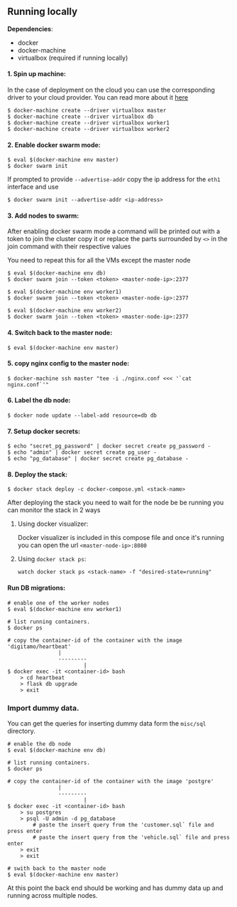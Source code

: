 
## Running locally

**Dependencies**:

- docker
- docker-machine
- virtualbox (required if running locally)


#### 1. Spin up machine:

In the case of deployment on the cloud you can use the corresponding driver to your cloud provider. You can read more about 
it [here](https://docs.docker.com/machine/drivers/) 

```
$ docker-machine create --driver virtualbox master
$ docker-machine create --driver virtualbox db
$ docker-machine create --driver virtualbox worker1
$ docker-machine create --driver virtualbox worker2
```


#### 2. Enable docker swarm mode:

```
$ eval $(docker-machine env master)
$ docker swarm init
```

If prompted to provide `--advertise-addr` copy the ip address for the `eth1` interface and use

```
$ docker swarm init --advertise-addr <ip-address>
``` 

#### 3. Add nodes to swarm:

After enabling docker swarm mode a command will be printed out with a token to join the cluster copy it or replace the 
parts surrounded by `<>` in the join command with their respective values

You need to repeat this for all the VMs except the master node 
```
$ eval $(docker-machine env db)
$ docker swarm join --token <token> <master-node-ip>:2377

$ eval $(docker-machine env worker1)
$ docker swarm join --token <token> <master-node-ip>:2377

$ eval $(docker-machine env worker2)
$ docker swarm join --token <token> <master-node-ip>:2377
```

#### 4. Switch back to the master node:

```
$ eval $(docker-machine env master)
```

#### 5. copy nginx config to the master node:

```
$ docker-machine ssh master "tee -i ./nginx.conf <<< '`cat nginx.conf`'"
```


#### 6. Label the db node:

```
$ docker node update --label-add resource=db db
```


#### 7. Setup docker secrets:

```
$ echo "secret_pg_password" | docker secret create pg_password -
$ echo "admin" | docker secret create pg_user -
$ echo "pg_database" | docker secret create pg_database -
```

#### 8. Deploy the stack:

```
$ docker stack deploy -c docker-compose.yml <stack-name>
```

After deploying the stack you need to wait for the node be be running you can monitor the stack in 2 ways
    
   1. Using docker visualizer:
        
        Docker visualizer is included in this compose file and once it's running you can open the url `<master-node-ip>:8080`
   2. Using `docker stack ps`:
   
        `watch docker stack ps <stack-name> -f "desired-state=running"`   
  

#### Run DB migrations:
```
# enable one of the worker nodes
$ eval $(docker-machine env worker1)

# list running containers.
$ docker ps

# copy the container-id of the container with the image 'digitamo/heartbeat'
                |
                ---------
                        |
$ docker exec -it <container-id> bash
    > cd heartbeat
    > flask db upgrade
    > exit
```

### Import dummy data.

You can get the queries for inserting dummy data form the `misc/sql` directory.

```
# enable the db node
$ eval $(docker-machine env db)

# list running containers.
$ docker ps

# copy the container-id of the container with the image 'postgre'
                |
                ---------
                        |
$ docker exec -it <container-id> bash
    > su postgres
    > psql -U admin -d pg_database          
        # paste the insert query from the 'customer.sql` file and press enter
        # paste the insert query from the 'vehicle.sql` file and press enter
    > exit
    > exit

# swith back to the master node
$ eval $(docker-machine env master)
```

At this point the back end should be working and has dummy data up and running across multiple nodes. 
